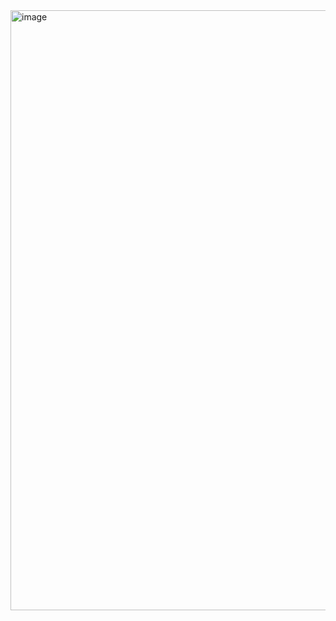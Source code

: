 <img width="960" alt="image" src="https://github.com/satyam19arya/ecommerce_frontend/assets/77580311/dca21beb-bbd8-4b8f-b2b9-fa9c1aa26f2d">
